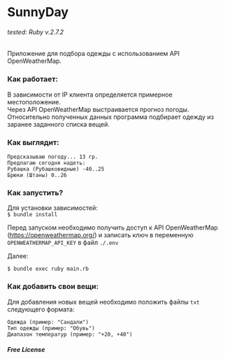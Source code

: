# SunnyDay

###### tested: Ruby v.2.7.2

Приложение для подбора одежды с использованием API OpenWeatherMap.

### Как работает:

В зависимости от IP клиента определяется примерное местоположение.  
Через API OpenWeatherMap выстраивается прогноз погоды.  
Относительно полученных данных программа подбирает одежду из заранее заданного списка вещей.

### Как выглядит: 
    Предсказываю погоду... 13 гр.
    Предлагаю сегодня надеть:
    Рубашка (Рубашковидные) -40..25
    Брюки (Штаны) 0..26

### Как запустить?

Для установки зависимостей:  
```$ bundle install```  

Перед запуском необходимо получить доступ к API OpenWeatherMap (https://openweathermap.org/) и записать ключ в переменную `OPENWEATHERMAP_API_KEY` в файл `./.env`

Далее:

```$ bundle exec ruby main.rb```

### Как добавить свои вещи:
Для добавления новых вещей необходимо положить файлы `txt` следующего формата:

    Одежда (пример: "Сандали")
    Тип одежды (пример: "Обувь")
    Диапазон температур (пример: "+20, +40")

##### Free License
